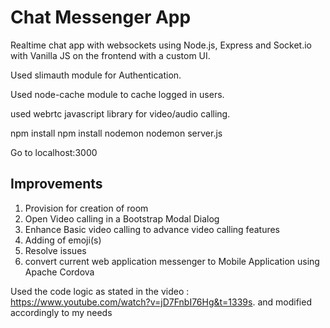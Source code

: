 # Chat Messenger App
Realtime chat app with websockets using Node.js, Express and Socket.io with Vanilla JS on the frontend with a custom UI.

Used slimauth module for Authentication.

Used node-cache module to cache logged in users.

used webrtc javascript library for video/audio calling.

npm install
npm install nodemon
nodemon server.js

Go to localhost:3000

Improvements
------------

1) Provision for creation of room
2) Open Video calling in a Bootstrap Modal Dialog
3) Enhance Basic video calling to advance video calling features
4) Adding of emoji(s)
5) Resolve issues 
6) convert current web application messenger to Mobile Application using Apache Cordova

Used the code logic as stated in the video : https://www.youtube.com/watch?v=jD7FnbI76Hg&t=1339s. and modified accordingly to my needs


